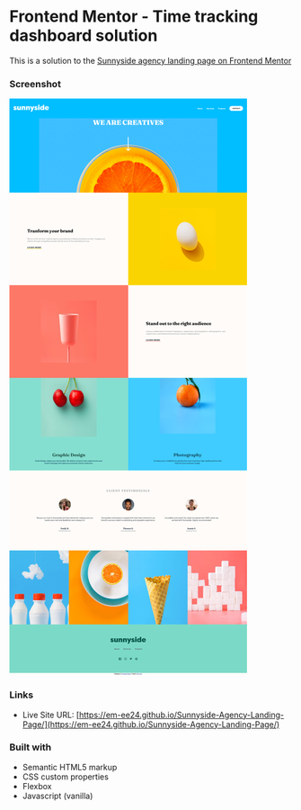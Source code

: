 # Frontend Mentor - Time tracking dashboard solution

This is a solution to the [Sunnyside agency landing page on Frontend Mentor](https://www.frontendmentor.io/challenges/sunnyside-agency-landing-page-7yVs3B6ef)

### Screenshot

![Screenshot of Solution](./screenshot.png)

### Links

- Live Site URL: [https://em-ee24.github.io/Sunnyside-Agency-Landing-Page/](https://em-ee24.github.io/Sunnyside-Agency-Landing-Page/)

### Built with

- Semantic HTML5 markup
- CSS custom properties
- Flexbox
- Javascript (vanilla)